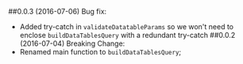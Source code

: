 ##0.0.3 (2016-07-06)
Bug fix:
 - Added try-catch in `validateDatatableParams` so we won't need to enclose `buildDataTablesQuery` with a redundant try-catch
##0.0.2 (2016-07-04)
Breaking Change:
 - Renamed main function to `buildDataTablesQuery`;

